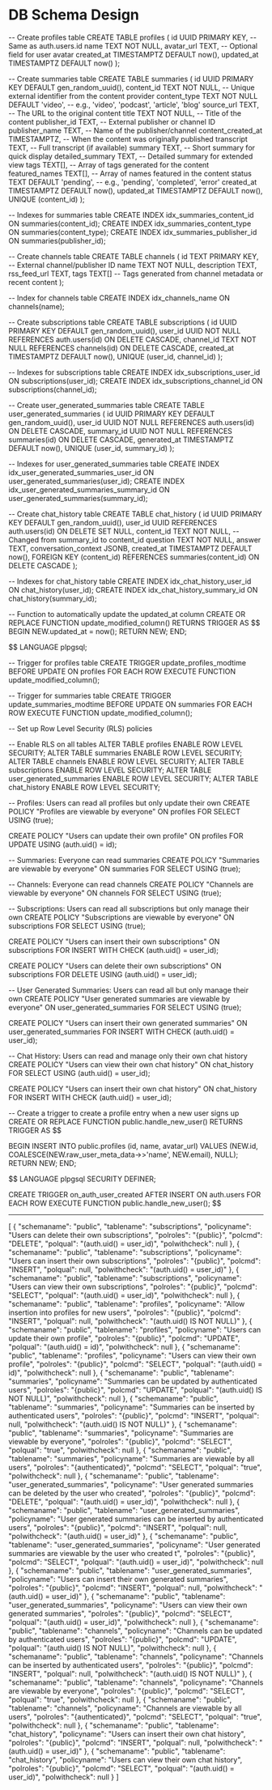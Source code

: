 # DB Schema Design

-- Create profiles table
CREATE TABLE profiles (
id UUID PRIMARY KEY, -- Same as auth.users.id
name TEXT NOT NULL,
avatar_url TEXT, -- Optional field for user avatar
created_at TIMESTAMPTZ DEFAULT now(),
updated_at TIMESTAMPTZ DEFAULT now()
);

-- Create summaries table
CREATE TABLE summaries (
id UUID PRIMARY KEY DEFAULT gen_random_uuid(),
content_id TEXT NOT NULL, -- Unique external identifier from the content provider
content_type TEXT NOT NULL DEFAULT 'video', -- e.g., 'video', 'podcast', 'article', 'blog'
source_url TEXT, -- The URL to the original content
title TEXT NOT NULL, -- Title of the content
publisher_id TEXT, -- External publisher or channel ID
publisher_name TEXT, -- Name of the publisher/channel
content_created_at TIMESTAMPTZ, -- When the content was originally published
transcript TEXT, -- Full transcript (if available)
summary TEXT, -- Short summary for quick display
detailed_summary TEXT, -- Detailed summary for extended view
tags TEXT[], -- Array of tags generated for the content
featured_names TEXT[], -- Array of names featured in the content
status TEXT DEFAULT 'pending', -- e.g., 'pending', 'completed', 'error'
created_at TIMESTAMPTZ DEFAULT now(),
updated_at TIMESTAMPTZ DEFAULT now(),
UNIQUE (content_id)
);

-- Indexes for summaries table
CREATE INDEX idx_summaries_content_id ON summaries(content_id);
CREATE INDEX idx_summaries_content_type ON summaries(content_type);
CREATE INDEX idx_summaries_publisher_id ON summaries(publisher_id);

-- Create channels table
CREATE TABLE channels (
id TEXT PRIMARY KEY, -- External channel/publisher ID
name TEXT NOT NULL,
description TEXT,
rss_feed_url TEXT,
tags TEXT[] -- Tags generated from channel metadata or recent content
);

-- Index for channels table
CREATE INDEX idx_channels_name ON channels(name);

-- Create subscriptions table
CREATE TABLE subscriptions (
id UUID PRIMARY KEY DEFAULT gen_random_uuid(),
user_id UUID NOT NULL REFERENCES auth.users(id) ON DELETE CASCADE,
channel_id TEXT NOT NULL REFERENCES channels(id) ON DELETE CASCADE,
created_at TIMESTAMPTZ DEFAULT now(),
UNIQUE (user_id, channel_id)
);

-- Indexes for subscriptions table
CREATE INDEX idx_subscriptions_user_id ON subscriptions(user_id);
CREATE INDEX idx_subscriptions_channel_id ON subscriptions(channel_id);

-- Create user_generated_summaries table
CREATE TABLE user_generated_summaries (
id UUID PRIMARY KEY DEFAULT gen_random_uuid(),
user_id UUID NOT NULL REFERENCES auth.users(id) ON DELETE CASCADE,
summary_id UUID NOT NULL REFERENCES summaries(id) ON DELETE CASCADE,
generated_at TIMESTAMPTZ DEFAULT now(),
UNIQUE (user_id, summary_id)
);

-- Indexes for user_generated_summaries table
CREATE INDEX idx_user_generated_summaries_user_id ON user_generated_summaries(user_id);
CREATE INDEX idx_user_generated_summaries_summary_id ON user_generated_summaries(summary_id);

-- Create chat_history table
CREATE TABLE chat_history (
id UUID PRIMARY KEY DEFAULT gen_random_uuid(),
user_id UUID REFERENCES auth.users(id) ON DELETE SET NULL,
content_id TEXT NOT NULL, -- Changed from summary_id to content_id
question TEXT NOT NULL,
answer TEXT,
conversation_context JSONB,
created_at TIMESTAMPTZ DEFAULT now(),
FOREIGN KEY (content_id) REFERENCES summaries(content_id) ON DELETE CASCADE
);

-- Indexes for chat_history table
CREATE INDEX idx_chat_history_user_id ON chat_history(user_id);
CREATE INDEX idx_chat_history_summary_id ON chat_history(summary_id);

-- Function to automatically update the updated_at column
CREATE OR REPLACE FUNCTION update_modified_column()
RETURNS TRIGGER AS $$
BEGIN
NEW.updated_at = now();
RETURN NEW;
END;

$$
LANGUAGE plpgsql;

-- Trigger for profiles table
CREATE TRIGGER update_profiles_modtime
    BEFORE UPDATE ON profiles
    FOR EACH ROW
    EXECUTE FUNCTION update_modified_column();

-- Trigger for summaries table
CREATE TRIGGER update_summaries_modtime
    BEFORE UPDATE ON summaries
    FOR EACH ROW
    EXECUTE FUNCTION update_modified_column();

-- Set up Row Level Security (RLS) policies

-- Enable RLS on all tables
ALTER TABLE profiles ENABLE ROW LEVEL SECURITY;
ALTER TABLE summaries ENABLE ROW LEVEL SECURITY;
ALTER TABLE channels ENABLE ROW LEVEL SECURITY;
ALTER TABLE subscriptions ENABLE ROW LEVEL SECURITY;
ALTER TABLE user_generated_summaries ENABLE ROW LEVEL SECURITY;
ALTER TABLE chat_history ENABLE ROW LEVEL SECURITY;

-- Profiles: Users can read all profiles but only update their own
CREATE POLICY "Profiles are viewable by everyone"
    ON profiles FOR SELECT
    USING (true);

CREATE POLICY "Users can update their own profile"
    ON profiles FOR UPDATE
    USING (auth.uid() = id);

-- Summaries: Everyone can read summaries
CREATE POLICY "Summaries are viewable by everyone"
    ON summaries FOR SELECT
    USING (true);

-- Channels: Everyone can read channels
CREATE POLICY "Channels are viewable by everyone"
    ON channels FOR SELECT
    USING (true);

-- Subscriptions: Users can read all subscriptions but only manage their own
CREATE POLICY "Subscriptions are viewable by everyone"
    ON subscriptions FOR SELECT
    USING (true);

CREATE POLICY "Users can insert their own subscriptions"
    ON subscriptions FOR INSERT
    WITH CHECK (auth.uid() = user_id);

CREATE POLICY "Users can delete their own subscriptions"
    ON subscriptions FOR DELETE
    USING (auth.uid() = user_id);

-- User Generated Summaries: Users can read all but only manage their own
CREATE POLICY "User generated summaries are viewable by everyone"
    ON user_generated_summaries FOR SELECT
    USING (true);

CREATE POLICY "Users can insert their own generated summaries"
    ON user_generated_summaries FOR INSERT
    WITH CHECK (auth.uid() = user_id);

-- Chat History: Users can read and manage only their own chat history
CREATE POLICY "Users can view their own chat history"
    ON chat_history FOR SELECT
    USING (auth.uid() = user_id);

CREATE POLICY "Users can insert their own chat history"
    ON chat_history FOR INSERT
    WITH CHECK (auth.uid() = user_id);

-- Create a trigger to create a profile entry when a new user signs up
CREATE OR REPLACE FUNCTION public.handle_new_user()
RETURNS TRIGGER AS
$$

BEGIN
INSERT INTO public.profiles (id, name, avatar_url)
VALUES (NEW.id, COALESCE(NEW.raw_user_meta_data->>'name', NEW.email), NULL);
RETURN NEW;
END;

$$
LANGUAGE plpgsql SECURITY DEFINER;

CREATE TRIGGER on_auth_user_created
    AFTER INSERT ON auth.users
    FOR EACH ROW
    EXECUTE FUNCTION public.handle_new_user();
$$

---

[
{
"schemaname": "public",
"tablename": "subscriptions",
"policyname": "Users can delete their own subscriptions",
"polroles": "{public}",
"polcmd": "DELETE",
"polqual": "(auth.uid() = user_id)",
"polwithcheck": null
},
{
"schemaname": "public",
"tablename": "subscriptions",
"policyname": "Users can insert their own subscriptions",
"polroles": "{public}",
"polcmd": "INSERT",
"polqual": null,
"polwithcheck": "(auth.uid() = user_id)"
},
{
"schemaname": "public",
"tablename": "subscriptions",
"policyname": "Users can view their own subscriptions",
"polroles": "{public}",
"polcmd": "SELECT",
"polqual": "(auth.uid() = user_id)",
"polwithcheck": null
},
{
"schemaname": "public",
"tablename": "profiles",
"policyname": "Allow insertion into profiles for new users",
"polroles": "{public}",
"polcmd": "INSERT",
"polqual": null,
"polwithcheck": "(auth.uid() IS NOT NULL)"
},
{
"schemaname": "public",
"tablename": "profiles",
"policyname": "Users can update their own profile",
"polroles": "{public}",
"polcmd": "UPDATE",
"polqual": "(auth.uid() = id)",
"polwithcheck": null
},
{
"schemaname": "public",
"tablename": "profiles",
"policyname": "Users can view their own profile",
"polroles": "{public}",
"polcmd": "SELECT",
"polqual": "(auth.uid() = id)",
"polwithcheck": null
},
{
"schemaname": "public",
"tablename": "summaries",
"policyname": "Summaries can be updated by authenticated users",
"polroles": "{public}",
"polcmd": "UPDATE",
"polqual": "(auth.uid() IS NOT NULL)",
"polwithcheck": null
},
{
"schemaname": "public",
"tablename": "summaries",
"policyname": "Summaries can be inserted by authenticated users",
"polroles": "{public}",
"polcmd": "INSERT",
"polqual": null,
"polwithcheck": "(auth.uid() IS NOT NULL)"
},
{
"schemaname": "public",
"tablename": "summaries",
"policyname": "Summaries are viewable by everyone",
"polroles": "{public}",
"polcmd": "SELECT",
"polqual": "true",
"polwithcheck": null
},
{
"schemaname": "public",
"tablename": "summaries",
"policyname": "Summaries are viewable by all users",
"polroles": "{authenticated}",
"polcmd": "SELECT",
"polqual": "true",
"polwithcheck": null
},
{
"schemaname": "public",
"tablename": "user_generated_summaries",
"policyname": "User generated summaries can be deleted by the user who created",
"polroles": "{public}",
"polcmd": "DELETE",
"polqual": "(auth.uid() = user_id)",
"polwithcheck": null
},
{
"schemaname": "public",
"tablename": "user_generated_summaries",
"policyname": "User generated summaries can be inserted by authenticated users",
"polroles": "{public}",
"polcmd": "INSERT",
"polqual": null,
"polwithcheck": "(auth.uid() = user_id)"
},
{
"schemaname": "public",
"tablename": "user_generated_summaries",
"policyname": "User generated summaries are viewable by the user who created t",
"polroles": "{public}",
"polcmd": "SELECT",
"polqual": "(auth.uid() = user_id)",
"polwithcheck": null
},
{
"schemaname": "public",
"tablename": "user_generated_summaries",
"policyname": "Users can insert their own generated summaries",
"polroles": "{public}",
"polcmd": "INSERT",
"polqual": null,
"polwithcheck": "(auth.uid() = user_id)"
},
{
"schemaname": "public",
"tablename": "user_generated_summaries",
"policyname": "Users can view their own generated summaries",
"polroles": "{public}",
"polcmd": "SELECT",
"polqual": "(auth.uid() = user_id)",
"polwithcheck": null
},
{
"schemaname": "public",
"tablename": "channels",
"policyname": "Channels can be updated by authenticated users",
"polroles": "{public}",
"polcmd": "UPDATE",
"polqual": "(auth.uid() IS NOT NULL)",
"polwithcheck": null
},
{
"schemaname": "public",
"tablename": "channels",
"policyname": "Channels can be inserted by authenticated users",
"polroles": "{public}",
"polcmd": "INSERT",
"polqual": null,
"polwithcheck": "(auth.uid() IS NOT NULL)"
},
{
"schemaname": "public",
"tablename": "channels",
"policyname": "Channels are viewable by everyone",
"polroles": "{public}",
"polcmd": "SELECT",
"polqual": "true",
"polwithcheck": null
},
{
"schemaname": "public",
"tablename": "channels",
"policyname": "Channels are viewable by all users",
"polroles": "{authenticated}",
"polcmd": "SELECT",
"polqual": "true",
"polwithcheck": null
},
{
"schemaname": "public",
"tablename": "chat_history",
"policyname": "Users can insert their own chat history",
"polroles": "{public}",
"polcmd": "INSERT",
"polqual": null,
"polwithcheck": "(auth.uid() = user_id)"
},
{
"schemaname": "public",
"tablename": "chat_history",
"policyname": "Users can view their own chat history",
"polroles": "{public}",
"polcmd": "SELECT",
"polqual": "(auth.uid() = user_id)",
"polwithcheck": null
}
]
